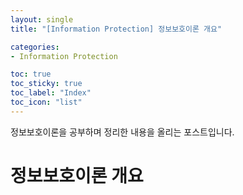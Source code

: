 ```yaml
---
layout: single
title: "[Information Protection] 정보보호이론 개요"

categories:
- Information Protection

toc: true
toc_sticky: true
toc_label: "Index"
toc_icon: "list"
---
```


정보보호이론을 공부하며 정리한 내용을 올리는 포스트입니다.

# 정보보호이론 개요


